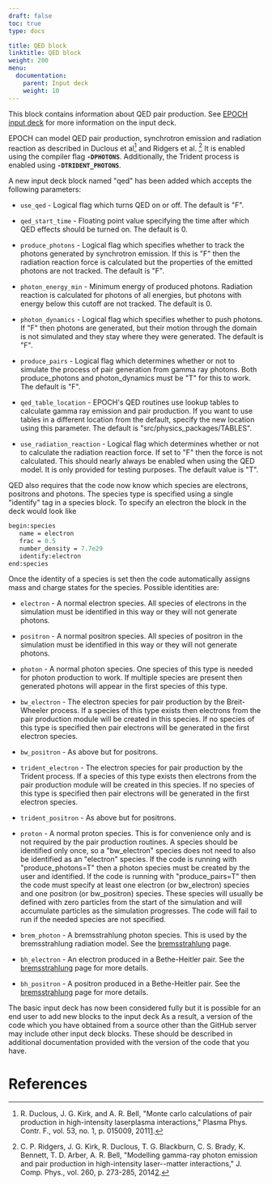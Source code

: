 ```yaml
---
draft: false
toc: true
type: docs

title: QED block
linktitle: QED block
weight: 200
menu:
  documentation:
    parent: Input deck
    weight: 10
---
```


This block contains information about QED pair production. See [EPOCH
input deck][Input_deck] for more information on the
input deck.

EPOCH can model QED pair production, synchrotron emission and radiation
reaction as described in Duclous et al[^1] and Ridgers et al. [^2] It is
enabled using the compiler flag **`-DPHOTONS`**. Additionally, the
Trident process is enabled using **`-DTRIDENT_PHOTONS`**.

A new input deck block named "qed" has been added which accepts the
following parameters:

- `use_qed` - Logical flag which turns QED on or off. The
default is "F".

- `qed_start_time` - Floating point value specifying the
time after which QED effects should be turned on. The default is 0.

- `produce_photons` - Logical flag which specifies whether
to track the photons generated by synchrotron emission. If this is "F"
then the radiation reaction force is calculated but the properties of
the emitted photons are not tracked. The default is "F".

- `photon_energy_min` - Minimum energy of produced photons.
Radiation reaction is calculated for photons of all energies, but
photons with energy below this cutoff are not tracked. The default is 0.

- `photon_dynamics` - Logical flag which specifies whether
to push photons. If "F" then photons are generated, but their motion
through the domain is not simulated and they stay where they were
generated. The default is "F".

- `produce_pairs` - Logical flag which determines whether or
not to simulate the process of pair generation from gamma ray photons.
Both produce_photons and photon_dynamics must be "T" for this to work.
The default is "F".

- `qed_table_location` - EPOCH's QED routines use lookup
tables to calculate gamma ray emission and pair production. If you want
to use tables in a different location from the default, specify the new
location using this parameter. The default is
"src/physics_packages/TABLES".

- `use_radiation_reaction` - Logical flag which determines
whether or not to calculate the radiation reaction force. If set to "F"
then the force is not calculated. This should nearly always be enabled
when using the QED model. It is only provided for testing purposes. The
default value is "T".

QED also requires that the code now know which species are electrons,
positrons and photons. The species type is specified using a single
"identify" tag in a species block. To specify an electron the block in
the deck would look like

```perl
begin:species
   name = electron
   frac = 0.5
   number_density = 7.7e29
   identify:electron
end:species
```

Once the identity of a species is set then the code automatically
assigns mass and charge states for the species. Possible identities
are:
- `electron` - A normal electron species. All species of
electrons in the simulation must be identified in this way or they will
not generate photons.

- `positron` - A normal positron species. All species of
positron in the simulation must be identified in this way or they will
not generate photons.

- `photon` - A normal photon species. One species of this
type is needed for photon production to work. If multiple species are
present then generated photons will appear in the first species of this
type.

- `bw_electron` - The electron species for pair production
by the Breit-Wheeler process. If a species of this type exists then
electrons from the pair production module will be created in this
species. If no species of this type is specified then pair electrons
will be generated in the first electron species.

- `bw_positron` - As above but for positrons.

- `trident_electron` - The electron species for pair
production by the Trident process. If a species of this type exists then
electrons from the pair production module will be created in this
species. If no species of this type is specified then pair electrons
will be generated in the first electron species.

- `trident_positron` - As above but for positrons.

- `proton` - A normal proton species. This is for convenience
only and is not required by the pair production routines.
A species should be identified only once, so a "bw_electron" species
does not need to also be identified as an "electron" species. If the
code is running with "produce_photons=T" then a photon species must be
created by the user and identified. If the code is running with
"produce_pairs=T" then the code must specify at least one electron (or
bw_electron) species and one positron (or bw_positron) species. These
species will usually be defined with zero particles from the start of
the simulation and will accumulate particles as the simulation
progresses. The code will fail to run if the needed species are not
specified.

- `brem_photon` - A bremsstrahlung photon species. This is used by the bremsstrahlung radiation model. See the [bremsstrahlung][bremsstrahlung_deck] page.

- `bh_electron` - An electron produced in a Bethe-Heitler pair. See the [bremsstrahlung][bremsstrahlung_deck] page for more details.

- `bh_positron` - A positron produced in a Bethe-Heitler pair.
See the [bremsstrahlung][bremsstrahlung_deck] page for more details.

The basic input deck has now been considered fully but it is possible
for an end user to add new blocks to the input deck As a result, a
version of the code which you have obtained from a source other than the
GitHub server may include other input deck blocks. These should
be described in additional documentation provided with the version of
the code that you have.

# References

<references />

[^1]: R. Duclous, J. G. Kirk, and A. R. Bell, "Monte carlo calculations
    of pair production in high-intensity laserplasma interactions,"
    Plasma Phys. Contr. F., vol. 53, no. 1, p. 015009,
    2011[1](http://iopscience.iop.org/article/10.1088/0741-3335/53/1/015009).

[^2]: C. P. Ridgers, J. G. Kirk, R. Duclous, T. G. Blackburn, C. S.
    Brady, K. Bennett, T. D. Arber, A. R. Bell, "Modelling gamma-ray
    photon emission and pair production in high-intensity laser--matter
    interactions," J. Comp. Phys., vol. 260, p. 273-285,
    2014[2](https://doi.org/10.1016/j.jcp.2013.12.007).



<!-- ########################  Cross references  ######################## -->


[Input_deck]: /documentation/input_deck/input_deck
[bremsstrahlung_deck]: /documentation/input_deck/input_deck_bremsstrahlung
